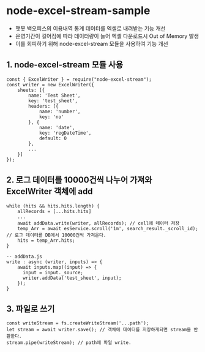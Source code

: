 # node-excel-stream-sample
- 챗봇 백오피스의 이용내역 통계 데이터를 엑셀로 내려받는 기능 개선
- 운영기간이 길어짐에 따라 데이터량이 늘어 엑셀 다운로드시 Out of Memory 발생
- 이를 회피하기 위해 node-excel-stream 모듈을 사용하여 기능 개선

## 1. node-excel-stream 모듈 사용

```
const { ExcelWriter } = require("node-excel-stream");
const writer = new ExcelWriter({
    sheets: [{
        name: 'Test Sheet',
        key: 'test_sheet',
        headers: [{
            name: 'number',
            key: 'no'
        }, {
            name: 'date',
            key: 'regDateTime',
            default: 0
        },
        ...
    }]
});
```

## 2. 로그 데이터를 10000건씩 나누어 가져와 ExcelWriter 객체에 add
```
while (hits && hits.hits.length) {
    allRecords = [...hits.hits]
    ...
    await addData.write(writer, allRecords); // cell에 데이터 저장
    temp_Arr = await esService.scroll('1m', search_result._scroll_id); // 로그 데이터를 DB에서 10000건씩 가져온다.
    hits = temp_Arr.hits;
}

-- addData.js
write : async (writer, inputs) => {
    await inputs.map((input) => {
      input = input._source;
      writer.addData('test_sheet', input);
    });
}

```

## 3. 파일로 쓰기 
```
const writeStream = fs.createWriteStream('...path');
let stream = await writer.save(); // 객채에 데이터를 저장하게되면 stream을 반환한다.
stream.pipe(writeStream); // path에 파일 write.
```
